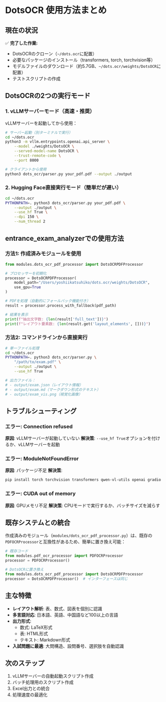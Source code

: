 # DotsOCR 使用方法まとめ

## 現在の状況

✅ **完了した作業:**
- DotsOCRのクローン（`~/dots.ocr`に配置）
- 必要なパッケージのインストール（transformers, torch, torchvision等）
- モデルファイルのダウンロード（約5.7GB、`~/dots.ocr/weights/DotsOCR`に配置）
- テストスクリプトの作成

## DotsOCRの2つの実行モード

### 1. vLLMサーバーモード（高速・推奨）

vLLMサーバーを起動してから使用：

```bash
# サーバー起動（別ターミナルで実行）
cd ~/dots.ocr
python3 -m vllm.entrypoints.openai.api_server \
    --model ./weights/DotsOCR \
    --served-model-name DotsOCR \
    --trust-remote-code \
    --port 8000

# クライアントから使用
python3 dots_ocr/parser.py your_pdf.pdf --output ./output
```

### 2. Hugging Face直接実行モード（簡単だが遅い）

```bash
cd ~/dots.ocr
PYTHONPATH=. python3 dots_ocr/parser.py your_pdf.pdf \
    --output ./output \
    --use_hf True \
    --dpi 150 \
    --num_thread 2
```

## entrance_exam_analyzerでの使用方法

### 方法1: 作成済みモジュールを使用

```python
from modules.dots_ocr_pdf_processor import DotsOCRPDFProcessor

# プロセッサーを初期化
processor = DotsOCRPDFProcessor(
    model_path="/Users/yoshiikatsuhiko/dots.ocr/weights/DotsOCR",
    use_gpu=True
)

# PDFを処理（自動的にフォールバック機能付き）
result = processor.process_with_fallback(pdf_path)

# 結果を表示
print(f"抽出文字数: {len(result['full_text'])}")
print(f"レイアウト要素数: {len(result.get('layout_elements', []))}")
```

### 方法2: コマンドラインから直接実行

```bash
# 単一ファイル処理
cd ~/dots.ocr
PYTHONPATH=. python3 dots_ocr/parser.py \
    "/path/to/exam.pdf" \
    --output ./output \
    --use_hf True

# 出力ファイル：
# - output/exam.json（レイアウト情報）
# - output/exam.md（マークダウン形式のテキスト）
# - output/exam_vis.png（視覚化画像）
```

## トラブルシューティング

### エラー: Connection refused
**原因**: vLLMサーバーが起動していない
**解決策**: `--use_hf True`オプションを付けるか、vLLMサーバーを起動

### エラー: ModuleNotFoundError
**原因**: パッケージ不足
**解決策**: 
```bash
pip install torch torchvision transformers qwen-vl-utils openai gradio PyMuPDF
```

### エラー: CUDA out of memory
**原因**: GPUメモリ不足
**解決策**: CPUモードで実行するか、バッチサイズを減らす

## 既存システムとの統合

作成済みのモジュール（`modules/dots_ocr_pdf_processor.py`）は、既存の`PDFOCRProcessor`と互換性があるため、簡単に置き換え可能：

```python
# 既存コード
from modules.pdf_ocr_processor import PDFOCRProcessor
processor = PDFOCRProcessor()

# DotsOCRに置き換え
from modules.dots_ocr_pdf_processor import DotsOCRPDFProcessor
processor = DotsOCRPDFProcessor()  # インターフェースは同じ
```

## 主な特徴

- **レイアウト解析**: 表、数式、図表を個別に認識
- **多言語対応**: 日本語、英語、中国語など100以上の言語
- **出力形式**: 
  - 数式: LaTeX形式
  - 表: HTML形式
  - テキスト: Markdown形式
- **入試問題に最適**: 大問構造、設問番号、選択肢を自動認識

## 次のステップ

1. vLLMサーバーの自動起動スクリプト作成
2. バッチ処理用のスクリプト作成
3. Excel出力との統合
4. 処理速度の最適化